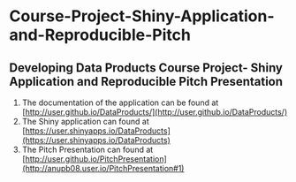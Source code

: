 # Course-Project-Shiny-Application-and-Reproducible-Pitch

## Developing Data Products Course Project-  Shiny Application and Reproducible Pitch Presentation

1. The documentation of the application can be found at [http://user.github.io/DataProducts/](http://user.github.io/DataProducts/)
2. The  Shiny application can found at [https://user.shinyapps.io/DataProducts](https://user.shinyapps.io/DataProducts)
3. The Pitch Presentation can found at [http://user.github.io/PitchPresentation](http://anupb08.user.io/PitchPresentation#1) 
